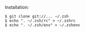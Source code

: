 Installation:

    $ git clone git://... ~/.zsh
    $ echo ". ~/.zsh/rc" > ~/.zshrc
    $ echo ". ~/.zsh/env" > ~/.zshenv
